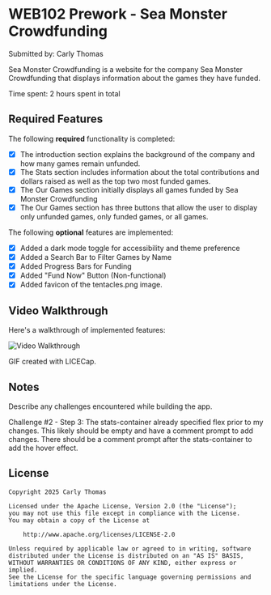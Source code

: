 # WEB102 Prework - Sea Monster Crowdfunding

Submitted by: Carly Thomas

Sea Monster Crowdfunding is a website for the company Sea Monster Crowdfunding that displays information about the games they have funded.

Time spent: 2 hours spent in total

## Required Features

The following **required** functionality is completed:

* [x] The introduction section explains the background of the company and how many games remain unfunded.
* [x] The Stats section includes information about the total contributions and dollars raised as well as the top two most funded games.
* [x] The Our Games section initially displays all games funded by Sea Monster Crowdfunding
* [x] The Our Games section has three buttons that allow the user to display only unfunded games, only funded games, or all games.

The following **optional** features are implemented:

* [x] Added a dark mode toggle for accessibility and theme preference
* [x] Added a Search Bar to Filter Games by Name
* [x] Added Progress Bars for Funding
* [x] Added "Fund Now" Button (Non-functional)
* [x] Added favicon of the tentacles.png image.

## Video Walkthrough

Here's a walkthrough of implemented features:

<img src='assets/Sea Monster Crowdfunding.gif' title='Video Walkthrough' width='' alt='Video Walkthrough' />

<!-- Replace this with whatever GIF tool you used! -->
GIF created with LICECap.

<!-- Recommended tools:
[Kap](https://getkap.co/) for macOS
[ScreenToGif](https://www.screentogif.com/) for Windows
[peek](https://github.com/phw/peek) for Linux. 

[LICECap] (https://www.cockos.com/licecap/) for Windows
-->

## Notes

Describe any challenges encountered while building the app.

Challenge #2 - Step 3:
        The stats-container already specified flex prior to my changes. This likely should be empty and have a comment prompt to add changes.
        There should be a comment prompt after the stats-container to add the hover effect.

## License

    Copyright 2025 Carly Thomas

    Licensed under the Apache License, Version 2.0 (the "License");
    you may not use this file except in compliance with the License.
    You may obtain a copy of the License at

        http://www.apache.org/licenses/LICENSE-2.0

    Unless required by applicable law or agreed to in writing, software
    distributed under the License is distributed on an "AS IS" BASIS,
    WITHOUT WARRANTIES OR CONDITIONS OF ANY KIND, either express or implied.
    See the License for the specific language governing permissions and
    limitations under the License.
